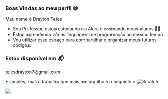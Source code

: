 ### Boas Vindas ao meu perfil 😅

Meu nome é Drayton Teles

- Sou Professor, estou estudando na Alura e ensinando meus alunos 👨‍🎓
- Estou aprendendo várias linguagens de programação ao mesmo tempo
- Vou utilizar esse espaço para compartilhar e organizar meus futuros códigos.

### Estou disponível em 📬

telesdrayton7@gmail.com

É simples, mas o trabalho que mais me orgulho é o seguinte > ![Scratch](https://scratch.mit.edu/projects/886742023/)

![]( https://media.tenor.com/caoTdYrVWb0AAAAd/sonic-movie2-dr-robotnik.gif )
